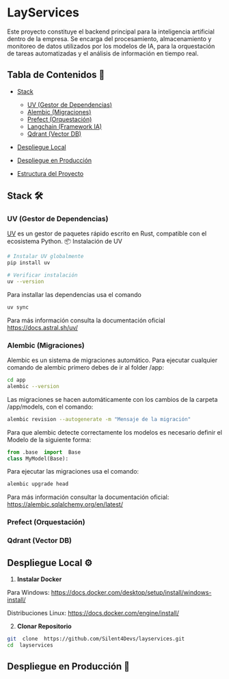 
# LayServices 

Este proyecto constituye el backend principal para la inteligencia artificial dentro de la empresa. Se encarga del procesamiento, almacenamiento y monitoreo de datos utilizados por los modelos de IA, para la orquestación de tareas automatizadas y el análisis de información en tiempo real.

## Tabla de Contenidos 📖

- [Stack](#stack)
	- [UV (Gestor de Dependencias)](#uv)
	- [Alembic (Migraciones)](#alembic)
	- [Prefect (Orquestación)](#prefect)
	- [Langchain (Framework IA)](#langchain)
	- [Qdrant (Vector DB)](#qdrant)

- [Despliegue Local](#despliegue-local-)

- [Despliegue en Producción](#despliegue-en-producción-)

- [Estructura del Proyecto](#estructura-del-proyecto-)

  
## Stack 🛠
### UV (Gestor de Dependencias)
[UV](https://github.com/astral-sh/uv) es un gestor de paquetes rápido escrito en Rust, compatible con el ecosistema Python.
 📦 Instalación de UV
```bash
# Instalar UV globalmente
pip install uv

# Verificar instalación
uv --version
```
Para installar las dependencias usa el comando
```bash
uv sync
```

Para más información consulta la documentación oficial https://docs.astral.sh/uv/


### Alembic (Migraciones)
Alembic es un sistema de migraciones automático. Para ejecutar cualquier comando de alembic primero debes de ir al folder /app:

```bash
cd app
alembic --version
```
Las migraciones se hacen automáticamente con los cambios de la carpeta /app/models, con el comando:
```bash
alembic revision --autogenerate -m "Mensaje de la migración"
```
Para que alembic detecte correctamente los modelos es necesario definir el Modelo de la siguiente forma:
```python
from .base  import  Base
class MyModel(Base):
```
Para ejecutar las migraciones usa el comando:
```bash
alembic upgrade head
```
Para más información consultar la documentación oficial: https://alembic.sqlalchemy.org/en/latest/
### Prefect (Orquestación)
### Qdrant (Vector DB)


## Despliegue Local ⚙️
 
1.  **Instalar Docker**

Para Windows:
https://docs.docker.com/desktop/setup/install/windows-install/

Distribuciones Linux:
https://docs.docker.com/engine/install/


2.  **Clonar Repositorio**

```bash
git  clone  https://github.com/Silent4Devs/layservices.git
cd  layservices
```

## Despliegue en Producción 🚀
